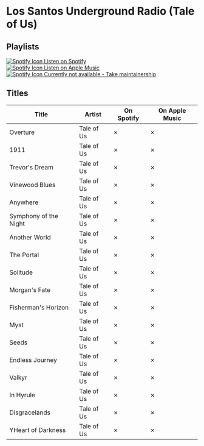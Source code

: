 # Los Santos Underground Radio (Tale of Us)

## Playlists

[![Spotify Icon](../../.assets/spotify.svg "Listen on Spotify") Listen on Spotify](https://open.spotify.com/playlist/5soarZDqGoTLU1rS6jUO3N)  
[![Spotify Icon](../../.assets/applemusic.svg "Listen on Apple Music") Listen on Apple Music](https://itunes.apple.com/de/playlist/pl.u-jqBJFqoDN7e)  
[![Spotify Icon](../../.assets/youtubemusic.svg "Listen on Youtube Music") Currently not available - Take maintainership](https://github.com/MarauderXtreme/video-game-radiostation-playlists/fork)

## Titles

| Title                 | Artist     | On Spotify | On Apple Music |
| --------------------- | ---------- | ---------- | -------------- |
| Overture              | Tale of Us | ✗          | ✗              |
| 1911                  | Tale of Us | ✗          | ✗              |
| Trevor's Dream        | Tale of Us | ✗          | ✗              |
| Vinewood Blues        | Tale of Us | ✗          | ✗              |
| Anywhere              | Tale of Us | ✗          | ✗              |
| Symphony of the Night | Tale of Us | ✗          | ✗              |
| Another World         | Tale of Us | ✗          | ✗              |
| The Portal            | Tale of Us | ✗          | ✗              |
| Solitude              | Tale of Us | ✗          | ✗              |
| Morgan's Fate         | Tale of Us | ✗          | ✗              |
| Fisherman's Horizon   | Tale of Us | ✗          | ✗              |
| Myst                  | Tale of Us | ✗          | ✗              |
| Seeds                 | Tale of Us | ✗          | ✗              |
| Endless Journey       | Tale of Us | ✗          | ✗              |
| Valkyr                | Tale of Us | ✗          | ✗              |
| In Hyrule             | Tale of Us | ✗          | ✗              |
| Disgracelands         | Tale of Us | ✗          | ✗              |
| YHeart of Darkness    | Tale of Us | ✗          | ✗              |
